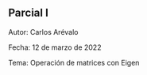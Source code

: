 ## Parcial I

Autor: Carlos Arévalo

Fecha: 12 de marzo de 2022

Tema: Operación de matrices con Eigen
